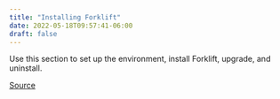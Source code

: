 ```yaml
---
title: "Installing Forklift"
date: 2022-05-18T09:57:41-06:00
draft: false
---
```

Use this section to set up the environment, install Forklift, upgrade, and uninstall.

[Source](https://github.com/konveyor/konveyor.github.io/blob/main/content/former/Forklift/InstallingForklift/_index.md)